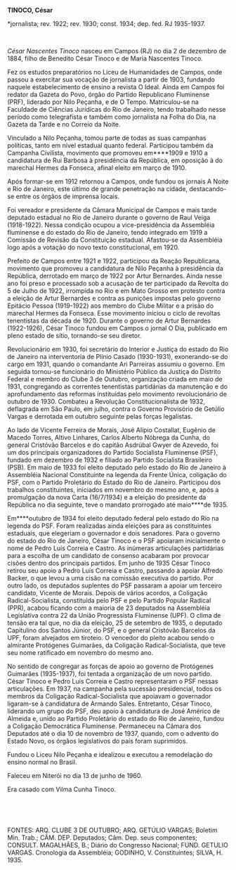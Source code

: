 **TINOCO, César**

\*jornalista; rev. 1922; rev. 1930; const. 1934; dep. fed. RJ 1935-1937.

 

*César Nascentes Tinoco* nasceu em Campos (RJ) no dia 2 de dezembro de
1884, filho de Benedito César Tinoco e de Maria Nascentes Tinoco.

Fez os estudos preparatórios no Liceu de Humanidades de Campos, onde
passou a exercitar sua vocação de jornalista a partir de 1903, fundando
naquele estabelecimento de ensino a revista O Ideal. Ainda em Campos foi
redator da Gazeta do Povo, órgão do Partido Republicano Fluminense
(PRF), liderado por Nilo Peçanha, e de O Tempo. Matriculou-se na
Faculdade de Ciências Jurídicas do Rio de Janeiro, tendo trabalhado
nesse período como telegrafista e também como jornalista na Folha do
Dia, na Gazeta da Tarde e no Correio da Noite.

Vinculado a Nilo Peçanha, tomou parte de todas as suas campanhas
políticas, tanto em nível estadual quanto federal. Participou também da
Campanha Civilista, movimento que promoveu em****1909 e 1910 a
candidatura de Rui Barbosa à presidência da República, em oposição à do
marechal Hermes da Fonseca, afinal eleito em março de 1910.

Após formar-se em 1912 retornou a Campos, onde fundou os jornais A Noite
e Rio de Janeiro, este último de grande penetração na cidade,
destacando-se entre os órgãos de imprensa locais.

Foi vereador e presidente da Câmara Municipal de Campos e mais tarde
deputado estadual no Rio de Janeiro durante o governo de Raul Veiga
(1918-1922). Nessa condição ocupou a vice-presidência da Assembléia
fluminense e do estado do Rio de Janeiro, tendo integrado em 1919 a
Comissão de Revisão da Constituição estadual. Afastou-se da Assembléia
logo após a votação do novo texto constitucional, em 1920.

Prefeito de Campos entre 1921 e 1922, participou da Reação Republicana,
movimento que promoveu a candidatura de Nilo Peçanha à presidência da
República, derrotado em março de 1922 por Artur Bernardes. Ainda nesse
ano foi preso e processado sob a acusação de ter participado da Revolta
do 5 de Julho de 1922, irrompida no Rio e em Mato Grosso em protesto
contra a eleição de Artur Bernardes e contra as punições impostas pelo
governo Epitácio Pessoa (1919-1922) aos membro do Clube Militar e a
prisão do marechal Hermes da Fonseca. Esse movimento iniciou o ciclo de
revoltas tenentistas da década de 1920. Durante o governo de Artur
Bernardes (1922-1926), César Tinoco fundou em Campos o jornal O Dia,
publicado em pleno estado de sítio, tornando-se seu diretor.

Revolucionário em 1930, foi secretário do Interior e Justiça do estado
do Rio de Janeiro na interventoria de Plínio Casado (1930-1931),
exonerando-se do cargo em 1931, quando o comandante Ari Parreiras
assumiu o governo. Em seguida tornou-se funcionário do Ministério
Público da Justiça do Distrito Federal e membro do Clube 3 de Outubro,
organização criada em maio de 1931, congregando as correntes tenentistas
partidárias da manutenção e do aprofundamento das reformas instituídas
pelo movimento revolucionário de outubro de 1930. Combateu a Revolução
Constitucionalista de 1932, deflagrada em São Paulo, em julho, contra o
Governo Provisório de Getúlio Vargas e derrotada em outubro seguinte
pelas forças legalistas.

Ao lado de Vicente Ferreira de Morais, José Alípio Costallat, Eugênio de
Macedo Torres, Altivo Linhares, Carlos Alberto Nóbrega da Cunha, do
general Cristóvão Barcelos e do capitão Asdrúbal Gwyer de Azevedo, foi
um dos principais organizadores do Partido Socialista Fluminense (PSF),
fundado em dezembro de 1932 e filiado ao Partido Socialista Brasileiro
(PSB). Em maio de 1933 foi eleito deputado pelo estado do Rio de Janeiro
à Assembléia Nacional Constituinte na legenda da Frente Única, coligação
do PSF, com o Partido Proletário do Estado do Rio de Janeiro. Participou
dos trabalhos constituintes, iniciados em novembro do mesmo ano, e, após
a promulgação da nova Carta (16/7/1934) e a eleição do presidente da
República no dia seguinte, teve o mandato prorrogado até maio****de
1935.

Em****outubro de 1934 foi eleito deputado federal pelo estado do Rio na
legenda do PSF. Foram realizadas ainda eleições para as constituintes
estaduais, que elegeriam o governador e dois senadores. Para o governo
do estado do Rio de Janeiro, César Tinoco e o PSF apoiaram inicialmente
o nome de Pedro Luís Correia e Castro. As inúmeras articulações
partidárias para a escolha de um candidato de consenso acabaram por
provocar cisões dentro dos principais partidos. Em junho de 1935 César
Tinoco retirou seu apoio a Pedro Luís Correia e Castro, passando a
apoiar Alfredo Backer, o que levou a uma cisão na comissão executiva do
partido. Por outro lado, os deputados suplentes do PSF passaram a apoiar
um terceiro candidato, Vicente de Morais. Depois de vários acordos, a
Coligação Radical-Socialista, constituída pelo PSF e pelo Partido
Popular Radical (PPR), acabou ficando com a maioria de 23 deputados na
Assembléia Legislativa contra 22 da União Progressista Fluminense (UPF).
O clima de tensão era tal que, no dia da eleição, 25 de setembro de
1935, o deputado Capitulino dos Santos Júnior, do PSF, e o general
Cristóvão Barcelos da UPF, foram alvejados em tiroteio. O vencedor do
pleito acabou sendo o almirante Protógenes Guimarães, da Coligação
Radical-Socialista, que teve seu nome ratificado em novembro do mesmo
ano.

No sentido de congregar as forças de apoio ao governo de Protógenes
Guimarães (1935-1937), foi tentada a organização de um novo partido.
César Tinoco e Pedro Luís Correia e Castro representaram o PSF nessas
articulações. Em 1937, na campanha pela sucessão presidencial, todos os
membros da Coligação Radical-Socialista que apoiavam o governador
ligaram-se à candidatura de Armando Sales. Entretanto, César Tinoco,
liderando um grupo do PSF, deu apoio à candidatura de José Américo de
Almeida e, unido ao Partido Proletário do estado do Rio de Janeiro,
fundou a Coligação Democrática Fluminense. Permaneceu na Câmara dos
Deputados até o dia 10 de novembro de 1937, quando, com o advento do
Estado Novo, os órgãos legislativos do país foram suprimidos.

Fundou o Liceu Nilo Peçanha e idealizou e executou a remodelação do
ensino normal no Brasil.

Faleceu em Niterói no dia 13 de junho de 1960.

Era casado com Vilma Cunha Tinoco.

 

 

FONTES: ARQ. CLUBE 3 DE OUTUBRO; ARQ. GETÚLIO VARGAS; Boletim Min.
Trab.; CÂM. DEP. Deputados; Câm. Dep. seus componentes; CONSULT.
MAGALHÃES, B.; Diário do Congresso Nacional; FUND. GETULIO VARGAS.
Cronologia da Assembléia; GODINHO, V. Constituintes; SILVA, H. 1935.

 
